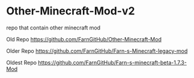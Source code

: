 # Other-Minecraft-Mod-v2
repo that contain other minecraft mod

Old Repo
https://github.com/FarnGitHub/Other-Minecraft-Mod

Older Repo
https://github.com/FarnGitHub/Farn-s-Minecraft-legacy-mod

Oldest Repo
https://github.com/FarnGitHub/Farn-s-minecraft-beta-1.7.3-Mod

